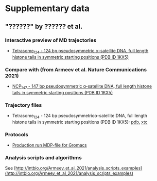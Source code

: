# Supplementary data
## "??????" by ?????? et al.

### Interactive preview of MD trajectories
- [Tetrasome<sub>124</sub> - 124 bp pseudosymmetric α-satellite DNA, full length histone tails in symmetric starting positions (PDB ID 1KX5)](Tetrasome124_trj_preview) 

### Compare with (from Armeev et al. Nature Communications 2021)
- [NCP<sub>147</sub> - 147 bp pseudosymmetric α-satellite DNA, full length histone tails in symmetric starting positions (PDB ID 1KX5)](../Armeev_et_al_2021/NCP147_trj_preview) 


### Trajectory files
- Tetrasome<sub>124</sub> - 124 bp pseudosymmetricα-satellite DNA, full length histone tails in symmetric starting positions (PDB ID 1KX5): [pdb](trj/1kx5_tetrasome_124_tails_for_web.pdb), [xtc](trj/1kx5_tetrasome_124_tails_for_web.xtc)

### Protocols
- [Production run MDP-file for Gromacs](MD_production_protocol.mdp)

### Analysis scripts and algorithms
See [http://intbio.org/Armeev_et_al_2021/analysis_scripts_examples](http://intbio.org/Armeev_et_al_2021/analysis_scripts_examples)

